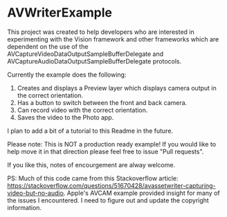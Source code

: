 # AVWriterExample
This project was created to help developers who are interested in experimenting with the Vision framework and other frameworks which are dependent on the use of the AVCaptureVideoDataOutputSampleBufferDelegate and AVCaptureAudioDataOutputSampleBufferDelegate protocols.

Currently the example does the following:
1. Creates and displays a Preview layer which displays camera output in the correct orientation.
2. Has a button to switch between the front and back camera.
3. Can record video with the correct orientation.
4. Saves the video to the Photo app.

I plan to add a bit of a tutorial to this Readme in the future.

Please note: This is NOT a production ready example! If you would like to help move it in that direction please feel free to issue "Pull requests".

If you like this, notes of encourgement are alway welcome.

PS: Much of this code came from this Stackoverflow article: https://stackoverflow.com/questions/51670428/avassetwriter-capturing-video-but-no-audio. Apple's AVCAM example provided insight for many of the issues I encountered. I need to figure out and update the copyright information.
